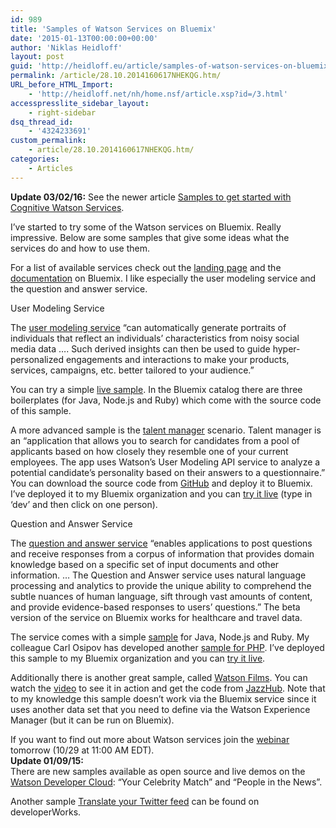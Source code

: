 ```yaml
---
id: 989
title: 'Samples of Watson Services on Bluemix'
date: '2015-01-13T00:00:00+00:00'
author: 'Niklas Heidloff'
layout: post
guid: 'http://heidloff.eu/article/samples-of-watson-services-on-bluemix/'
permalink: /article/28.10.2014160617NHEKQG.htm/
URL_before_HTML_Import:
    - 'http://heidloff.net/nh/home.nsf/article.xsp?id=/3.html'
accesspresslite_sidebar_layout:
    - right-sidebar
dsq_thread_id:
    - '4324233691'
custom_permalink:
    - article/28.10.2014160617NHEKQG.htm/
categories:
    - Articles
---
```


**Update 03/02/16:** See the newer article [Samples to get started with Cognitive Watson Services](http://heidloff.net/article/ibm-watson-samples-get-started).

 I’ve started to try some of the Watson services on Bluemix. Really impressive. Below are some samples that give some ideas what the services do and how to use them.

 For a list of available services check out the [landing page](https://ace.ng.bluemix.net/?cm_mmc=WatsonDeveloperCloud-_-LandingSite-_-x-_-UseInBluemix#/solutions/solution=watson&orgGuid=b099603f-1567-4a55-8d73-a0cce5d66983&spaceGuid=c3f6a130-f1c9-48ea-b630-4a7e607f1998) and the [documentation](https://www.ng.bluemix.net/docs/#services/services.html) on Bluemix. I like especially the user modeling service and the question and answer service.

 User Modeling Service

 The [user modeling service](https://www.ng.bluemix.net/docs/#services/UserModeling/index.html#gettingstarted) “can automatically generate portraits of individuals that reflect an individuals’ characteristics from noisy social media data …. Such derived insights can then be used to guide hyper-personalized engagements and interactions to make your products, services, campaigns, etc. better tailored to your audience.”

 You can try a simple [live sample](http://watson-um-demo.mybluemix.net/). In the Bluemix catalog there are three boilerplates (for Java, Node.js and Ruby) which come with the source code of this sample.

 A more advanced sample is the [talent manager](https://developer.ibm.com/bluemix/2014/10/17/building-java-ee-app-ibm-bluemix-using-watson-cloudant/) scenario. Talent manager is an “application that allows you to search for candidates from a pool of applicants based on how closely they resemble one of your current employees. The app uses Watson’s User Modeling API service to analyze a potential candidate’s personality based on their answers to a questionnaire.” You can download the source code from [GitHub](https://github.com/jsloyer/talent-manager/) and deploy it to Bluemix. I’ve deployed it to my Bluemix organization and you can [try it live](http://niktalent.mybluemix.net/) (type in ‘dev’ and then click on one person).

 Question and Answer Service

 The [question and answer service](https://www.ng.bluemix.net/docs/#services/QuestionAnswer/index.html#gettingstarted) “enables applications to post questions and receive responses from a corpus of information that provides domain knowledge based on a specific set of input documents and other information. … The Question and Answer service uses natural language processing and analytics to provide the unique ability to comprehend the subtle nuances of human language, sift through vast amounts of content, and provide evidence-based responses to users’ questions.” The beta version of the service on Bluemix works for healthcare and travel data.

 The service comes with a simple [sample](http://www.ibm.com/smarterplanet/us/en/ibmwatson/developercloud/doc/qaapi/index.html#sampleApp) for Java, Node.js and Ruby. My colleague Carl Osipov has developed another [sample for PHP](https://github.com/IBM-Bluemix/zendcon-2014-hackathon#ibm-watson-question-answering-qa-for-travel). I’ve deployed this sample to my Bluemix organization and you can [try it live](http://watson-qa-electrotypic-sublapsarianism.mybluemix.net/).

 Additionally there is another great sample, called [Watson Films](http://www.ibm.com/developerworks/cloud/library/cl-watson-films-bluemix-app/). You can watch the [video](http://youtu.be/r-HNSGt53wg) to see it in action and get the code from [JazzHub](https://hub.jazz.net/project/dimascio/WatsonFilmsDW). Note that to my knowledge this sample doesn’t work via the Bluemix service since it uses another data set that you need to define via the Watson Experience Manager (but it can be run on Bluemix).

 If you want to find out more about Watson services join the [webinar](http://ibm.biz/BuildWatsonapp-Blog) tomorrow (10/29 at 11:00 AM EDT).   
 **Update 01/09/15:**   
 There are new samples available as open source and live demos on the [Watson Developer Cloud](http://www.ibm.com/smarterplanet/us/en/ibmwatson/developercloud/gallery.html): “Your Celebrity Match” and “People in the News”.

Another sample [Translate your Twitter feed](http://www.ibm.com/developerworks/cloud/library/cl-watson-translatetwitter-app/index.html) can be found on developerWorks.